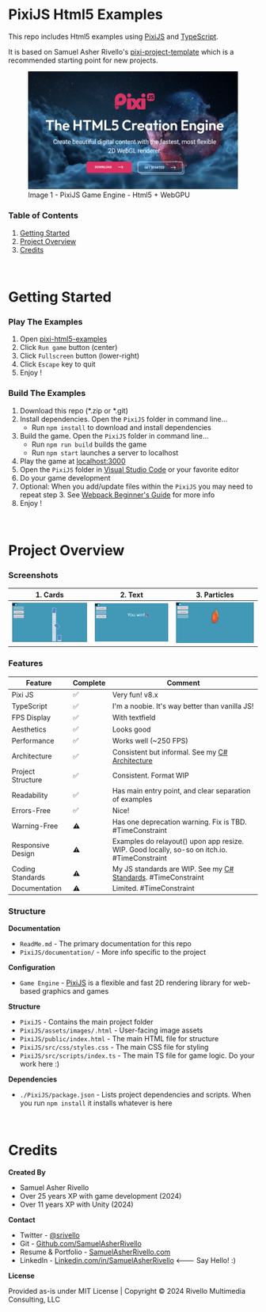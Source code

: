 # PixiJS Html5 Examples

This repo includes Html5 examples using [PixiJS](https://pixijs.com/) and [TypeScript](https://www.typescriptlang.org/).

It is based on Samuel Asher Rivello's [pixi-project-template](https://github.com/SamuelAsherRivello/pixi-project-template) which is a recommended starting point for new projects.

<figure>
    <img alt="screenshot"
        src="./PixiJS/documentation/Screenshot01.png"
        width = "600"
        >
    <figcaption>Image 1 - PixiJS Game Engine - Html5 + WebGPU</figcaption>
</figure>

### Table of Contents

1. [Getting Started](#getting-started)
1. [Project Overview](#project-overview)
1. [Credits](#credits)

<BR>


# Getting Started



### Play The Examples

1. Open [pixi-html5-examples](https://samuelasherrivello.itch.io/pixi-html5-examples)
1. Click `Run game` button (center)
1. Click `Fullscreen` button (lower-right)
1. Click `Escape` key to quit
1. Enjoy !


### Build The Examples

1. Download this repo (*.zip or *.git)
1. Install dependencies. Open the `PixiJS` folder in command line...
    * Run `npm install` to download and install dependencies
1. Build the game. Open the `PixiJS` folder in command line...
    * Run `npm run build` builds the game
    * Run `npm start` launches a server to localhost
1. Play the game at [localhost:3000](http://localhost:3000)
1. Open the `PixiJS` folder in [Visual Studio Code](https://code.visualstudio.com/) or your favorite editor 
1. Do your game development
1. Optional: When you add/update files within the `PixiJS` you may need to repeat step 3. See [Webpack Beginner's Guide](https://medium.com/javascript-training/beginner-s-guide-to-webpack-b1f1a3638460) for more info
1. Enjoy !

<BR>


# Project Overview

### Screenshots

| 1. Cards       | 2. Text       | 3. Particles       |
|---------------|---------------|---------------|
| <img width="200" src="./PixiJS/documentation/Screenshot02.png"> | <img width="200" src="./PixiJS/documentation/Screenshot03.png"> | <img width="200" src="./PixiJS/documentation/Screenshot04.png"> |


### Features

| Feature | Complete | Comment |
|---------|----------|---------|
|   Pixi JS      |    ✅      |   Very fun! v8.x     |
|   TypeScript      |    ✅      |   I'm a noobie. It's way better than vanilla JS!      |
|   FPS Display      |    ✅      |   With textfield      |
|   Aesthetics      |      ✅    |    Looks good     |
|   Performance      |      ✅    |    Works well (~250 FPS)     |
|   Architecture      |      ✅    |    Consistent but informal. See my [C# Architecture](https://bit.ly/mvc-architecture-for-unity-on-udemy)    |
|   Project Structure      |      ✅    |    Consistent. Format WIP    |
|   Readability      |      ✅    |    Has main entry point, and clear separation of examples   |
|   Errors-Free      |       ✅   |  Nice!      |
|   Warning-Free      |       ⚠️   |  Has one deprecation warning. Fix is TBD. #TimeConstraint       |
|   Responsive Design      |      ⚠️    |    Examples do relayout() upon app resize. WIP. Good locally, so-so on itch.io. #TimeConstraint    |
|   Coding Standards      |      ⚠️    |    My JS standards are WIP. See my [C# Standards](https://www.samuelasherrivello.com/best-practices). #TimeConstraint |
|   Documentation      |      ⚠️    |    Limited. #TimeConstraint    |


### Structure


**Documentation**
* `ReadMe.md` - The primary documentation for this repo
* `PixiJS/documentation/` - More info specific to the project

**Configuration**
* `Game Engine` - [PixiJS](https://www.pixijs.com/) is a flexible and fast 2D rendering library for web-based graphics and games

**Structure**
* `PixiJS` - Contains the main project folder
* `PixiJS/assets/images/.html` - User-facing image assets
* `PixiJS/public/index.html` - The main HTML file for structure
* `PixiJS/src/css/styles.css` - The main CSS file for styling
* `PixiJS/src/scripts/index.ts` - The main TS file for game logic. Do your work here :)

**Dependencies**
* `./PixiJS/package.json` - Lists project dependencies and scripts. When you run `npm install` it installs whatever is here

<BR>


# Credits

**Created By**

- Samuel Asher Rivello 
- Over 25 years XP with game development (2024)
- Over 11 years XP with Unity (2024)

**Contact**

- Twitter - <a href="https://twitter.com/srivello/">@srivello</a>
- Git - <a href="https://github.com/SamuelAsherRivello/">Github.com/SamuelAsherRivello</a>
- Resume & Portfolio - <a href="http://www.SamuelAsherRivello.com">SamuelAsherRivello.com</a>
- LinkedIn - <a href="https://Linkedin.com/in/SamuelAsherRivello">Linkedin.com/in/SamuelAsherRivello</a> <--- Say Hello! :)

**License**

Provided as-is under MIT License | Copyright © 2024 Rivello Multimedia Consulting, LLC
